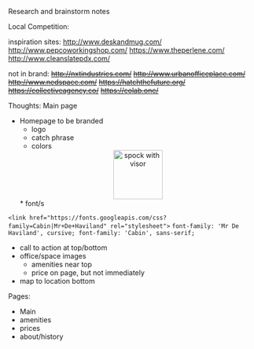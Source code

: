 Research and brainstorm notes


Local Competition:

inspiration sites:
http://www.deskandmug.com/
http://www.pepcoworkingshop.com/
https://www.theperlene.com/
http://www.cleanslatepdx.com/

not in brand:
~~http://nxtindustries.com/~~
~~http://www.urbanofficeplace.com/~~
~~http://www.nedspace.com/~~
~~https://hatchthefuture.org/~~
~~https://collectiveagency.co/~~
~~https://colab.one/~~

Thoughts:
Main page
* Homepage to be branded
  * logo
  * catch phrase
  * colors
  <div style="text-align:center"><img src="../img/colors.png" alt="spock with visor" width="100"></div>
  * font/s
  <br>

`<link href="https://fonts.googleapis.com/css?family=Cabin|Mr+De+Haviland" rel="stylesheet">`
`font-family: 'Mr De Haviland', cursive;
font-family: 'Cabin', sans-serif;`
* call to action at top/bottom
* office/space images
  * amenities near top
  * price on page, but not immediately
* map to location bottom

Pages:
  * Main
  * amenities
  * prices
  * about/history
